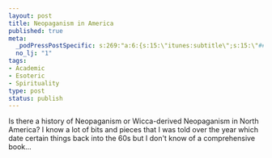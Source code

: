 ```yaml
--- 
layout: post
title: Neopaganism in America
published: true
meta: 
  _podPressPostSpecific: s:269:"a:6:{s:15:\"itunes:subtitle\";s:15:\"##PostExcerpt##\";s:14:\"itunes:summary\";s:15:\"##PostExcerpt##\";s:15:\"itunes:keywords\";s:17:\"##WordPressCats##\";s:13:\"itunes:author\";s:10:\"##Global##\";s:15:\"itunes:explicit\";s:2:\"No\";s:12:\"itunes:block\";s:2:\"No\";}";
  no_lj: "1"
tags: 
- Academic
- Esoteric
- Spirituality
type: post
status: publish
---
```

Is there a history of Neopaganism or Wicca-derived Neopaganism in North America? I know a lot of bits and pieces that I was told over the year which date certain things back into the 60s but I don't know of a comprehensive book...
